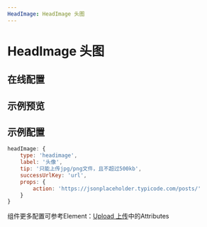 ```yaml
---
HeadImage: HeadImage 头图
---
```

# HeadImage 头图

## 在线配置
<ClientOnly>
<ams-config name="headimage" type="field"/>
</ClientOnly>

## 示例预览
<ClientOnly>
<demo-list :type="'headimage'"></demo-list>
</ClientOnly>

## 示例配置
```js
headImage: {
    type: 'headimage',
    label: '头像',
    tip: '只能上传jpg/png文件，且不超过500kb',
    successUrlKey: 'url',
    props: {
        action: 'https://jsonplaceholder.typicode.com/posts/'
    }
}
```

组件更多配置可参考Element：[Upload 上传](http://element-cn.eleme.io/#/zh-CN/component/upload)中的Attributes
